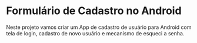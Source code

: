 # Formulário de Cadastro no Android
Neste projeto vamos criar um App de cadastro de usuário para Android com tela de login, cadastro de novo usuário e mecanismo de esqueci a senha.
